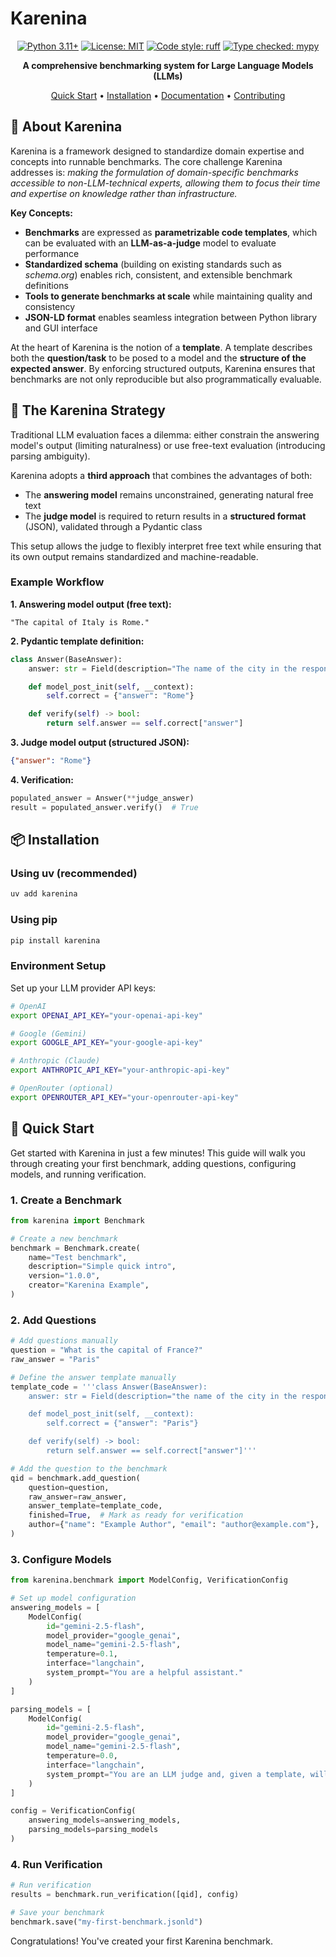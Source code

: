 # Karenina

<div align="center">

[![Python 3.11+](https://img.shields.io/badge/python-3.11%2B-blue.svg)](https://www.python.org/downloads/)
[![License: MIT](https://img.shields.io/badge/License-MIT-yellow.svg)](https://opensource.org/licenses/MIT)
[![Code style: ruff](https://img.shields.io/badge/code%20style-ruff-000000.svg)](https://github.com/astral-sh/ruff)
[![Type checked: mypy](https://img.shields.io/badge/type%20checked-mypy-blue)](http://mypy-lang.org/)

**A comprehensive benchmarking system for Large Language Models (LLMs)**

[Quick Start](#-quick-start) • [Installation](#-installation) • [Documentation](#-documentation) • [Contributing](#-contributing)

</div>

## 🎯 About Karenina

Karenina is a framework designed to standardize domain expertise and concepts into runnable benchmarks. The core challenge Karenina addresses is: *making the formulation of domain-specific benchmarks accessible to non-LLM-technical experts, allowing them to focus their time and expertise on knowledge rather than infrastructure.*

**Key Concepts:**

- **Benchmarks** are expressed as **parametrizable code templates**, which can be evaluated with an **LLM-as-a-judge** model to evaluate performance
- **Standardized schema** (building on existing standards such as *schema.org*) enables rich, consistent, and extensible benchmark definitions
- **Tools to generate benchmarks at scale** while maintaining quality and consistency
- **JSON-LD format** enables seamless integration between Python library and GUI interface

At the heart of Karenina is the notion of a **template**. A template describes both the **question/task** to be posed to a model and the **structure of the expected answer**. By enforcing structured outputs, Karenina ensures that benchmarks are not only reproducible but also programmatically evaluable.

## 🧠 The Karenina Strategy

Traditional LLM evaluation faces a dilemma: either constrain the answering model's output (limiting naturalness) or use free-text evaluation (introducing parsing ambiguity).

Karenina adopts a **third approach** that combines the advantages of both:

- The **answering model** remains unconstrained, generating natural free text
- The **judge model** is required to return results in a **structured format** (JSON), validated through a Pydantic class

This setup allows the judge to flexibly interpret free text while ensuring that its own output remains standardized and machine-readable.

### Example Workflow

**1. Answering model output (free text):**
```
"The capital of Italy is Rome."
```

**2. Pydantic template definition:**
```python
class Answer(BaseAnswer):
    answer: str = Field(description="The name of the city in the response")

    def model_post_init(self, __context):
        self.correct = {"answer": "Rome"}

    def verify(self) -> bool:
        return self.answer == self.correct["answer"]
```

**3. Judge model output (structured JSON):**
```json
{"answer": "Rome"}
```

**4. Verification:**
```python
populated_answer = Answer(**judge_answer)
result = populated_answer.verify()  # True
```

## 📦 Installation

### Using uv (recommended)
```bash
uv add karenina
```

### Using pip
```bash
pip install karenina
```

### Environment Setup
Set up your LLM provider API keys:

```bash
# OpenAI
export OPENAI_API_KEY="your-openai-api-key"

# Google (Gemini)
export GOOGLE_API_KEY="your-google-api-key"

# Anthropic (Claude)
export ANTHROPIC_API_KEY="your-anthropic-api-key"

# OpenRouter (optional)
export OPENROUTER_API_KEY="your-openrouter-api-key"
```

## 🚀 Quick Start

Get started with Karenina in just a few minutes! This guide will walk you through creating your first benchmark, adding questions, configuring models, and running verification.

### 1. Create a Benchmark

```python
from karenina import Benchmark

# Create a new benchmark
benchmark = Benchmark.create(
    name="Test benchmark",
    description="Simple quick intro",
    version="1.0.0",
    creator="Karenina Example",
)
```

### 2. Add Questions

```python
# Add questions manually
question = "What is the capital of France?"
raw_answer = "Paris"

# Define the answer template manually
template_code = '''class Answer(BaseAnswer):
    answer: str = Field(description="the name of the city in the response")

    def model_post_init(self, __context):
        self.correct = {"answer": "Paris"}

    def verify(self) -> bool:
        return self.answer == self.correct["answer"]'''

# Add the question to the benchmark
qid = benchmark.add_question(
    question=question,
    raw_answer=raw_answer,
    answer_template=template_code,
    finished=True,  # Mark as ready for verification
    author={"name": "Example Author", "email": "author@example.com"},
)
```

### 3. Configure Models

```python
from karenina.benchmark import ModelConfig, VerificationConfig

# Set up model configuration
answering_models = [
    ModelConfig(
        id="gemini-2.5-flash",
        model_provider="google_genai",
        model_name="gemini-2.5-flash",
        temperature=0.1,
        interface="langchain",
        system_prompt="You are a helpful assistant."
    )
]

parsing_models = [
    ModelConfig(
        id="gemini-2.5-flash",
        model_provider="google_genai",
        model_name="gemini-2.5-flash",
        temperature=0.0,
        interface="langchain",
        system_prompt="You are an LLM judge and, given a template, will judge the answer to the question"
    )
]

config = VerificationConfig(
    answering_models=answering_models,
    parsing_models=parsing_models
)
```

### 4. Run Verification

```python
# Run verification
results = benchmark.run_verification([qid], config)

# Save your benchmark
benchmark.save("my-first-benchmark.jsonld")
```

Congratulations! You've created your first Karenina benchmark.
